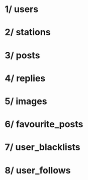 # 1/ users
# 2/ stations
# 3/ posts
# 4/ replies
# 5/ images
# 6/ favourite_posts
# 7/ user_blacklists
# 8/ user_follows